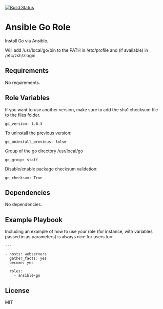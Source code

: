 [![Build Status](https://travis-ci.org/orlissenberg/ansible-go.svg)](https://travis-ci.org/orlissenberg/ansible-go)

Ansible Go Role
=========

Install Go via Ansible.

Will add /usr/local/go/bin to the PATH in /etc/profile and (if available) in /etc/zsh/zlogin.

Requirements
------------

No requirements.

Role Variables
--------------

If you want to use another version, make sure to add the sha1 checksum file to the files folder. 

    go_version: 1.8.3

To uninstall the previous version:

    go_uninstall_previous: false

Group of the go directory /usr/local/go

    go_group: staff

Disable/enable package checksum validation:

    go_checksum: True

Dependencies
------------

No dependencies.

Example Playbook
----------------

Including an example of how to use your role (for instance, with variables passed in as parameters) is always nice for users too:


    ---

    - hosts: webservers
      gather_facts: yes
      become: yes

      roles:
        - ansible-go

License
-------

MIT

